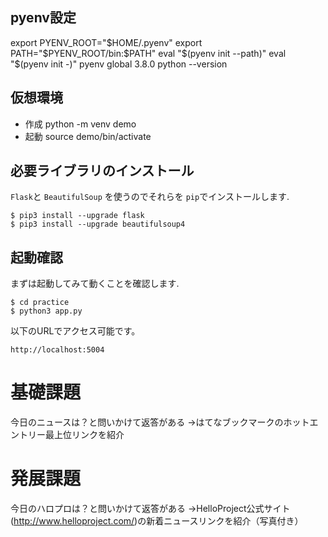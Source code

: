## pyenv設定
export PYENV_ROOT="$HOME/.pyenv"
export PATH="$PYENV_ROOT/bin:$PATH"
eval "$(pyenv init --path)"
eval "$(pyenv init -)"
pyenv global 3.8.0
python --version

## 仮想環境
- 作成
python -m venv demo
- 起動 
source demo/bin/activate
## 必要ライブラリのインストール
`Flask`と `BeautifulSoup` を使うのでそれらを `pip`でインストールします.
```
$ pip3 install --upgrade flask
$ pip3 install --upgrade beautifulsoup4
```
## 起動確認
まずは起動してみて動くことを確認します.
```
$ cd practice
$ python3 app.py
```
以下のURLでアクセス可能です。
```
http://localhost:5004
```

# 基礎課題
今日のニュースは？と問いかけて返答がある
→はてなブックマークのホットエントリー最上位リンクを紹介
# 発展課題
今日のハロプロは？と問いかけて返答がある
→HelloProject公式サイト(http://www.helloproject.com/)の新着ニュースリンクを紹介（写真付き）

